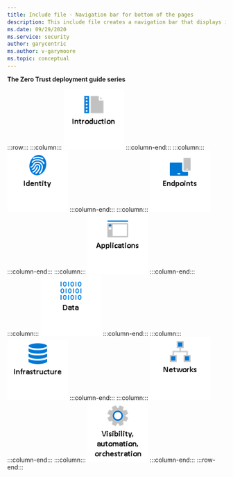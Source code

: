 ```yaml
---
title: Include file - Navigation bar for bottom of the pages
description: This include file creates a navigation bar that displays images and provides links to the articles in the Zero Trust documentation.
ms.date: 09/29/2020
ms.service: security
author: garycentric
ms.author: v-garymoore
ms.topic: conceptual
---
```


**The Zero Trust deployment guide series** 

:::row:::
   :::column:::
[![Icon for the introduction](../media/icon-introduction-navbar.png)](https://aka.ms/ZTDeploymentGuideIntroduction)
   :::column-end:::
   :::column:::
[![Icon for identity](../media/icon-identity-navbar.png)](https://aka.ms/ZTIdentity)
   :::column-end:::
   :::column:::
[![Icon for endpoints](../media/icon-endpoints-navbar.png)](https://aka.ms/ZTDevices)
   :::column-end:::
   :::column:::
[![Icon for applications](../media/icon-applications-navbar.png)](https://aka.ms/ZTApplications)
   :::column-end:::
   :::column:::
[![Icon for data](../media/icon-data-navbar.png)](https://aka.ms/ZTData)
   :::column-end:::
   :::column:::
[![Icon for infrastructure](../media/icon-infrastructure-navbar.png)](https://aka.ms/ZTInfrastructure)
   :::column-end:::
   :::column:::
[![Icon for networks](../media/icon-networks-navbar.png)](https://aka.ms/ZTNetwork)
   :::column-end:::
   :::column:::
[![Icon for visibility, automation, orchestration](../media/icon-visibility-automation-orchestration-navbar.png)](https://aka.ms/ZTCrossPillars)
   :::column-end:::
:::row-end:::
